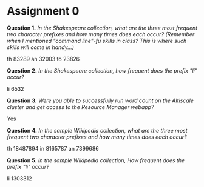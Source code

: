 Assignment 0
============

**Question 1.** _In the Shakespeare collection, what are the three most frequent two character prefixes and how many times does each occur? (Remember when I mentioned "command line"-fu skills in class? This is where such skills will come in handy...)_

th 83289
an 32003
to 23826

**Question 2.** _In the Shakespeare collection, how frequent does the prefix "li" occur?_

li 6532

**Question 3.** _Were you able to successfully run word count on the Altiscale cluster and get access to the Resource Manager webapp?_

Yes

**Question 4.** _In the sample Wikipedia collection, what are the three most frequent two character prefixes and how many times does each occur?_

th 18487894
in 8165787
an 7399686

**Question 5.** _In the sample Wikipedia collection, How frequent does the prefix "li" occur?_

li 1303312